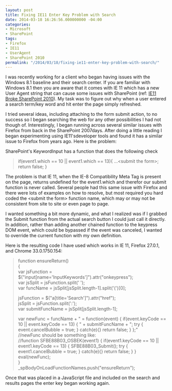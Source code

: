 ```yaml
---
layout: post
title: Fixing IE11 Enter Key Problem with Search
date: 2014-03-18 16:26:56.000000000 -04:00
categories:
- Microsoft
- SharePoint
tags:
- Firefox
- IE11
- UserAgent
- SharePoint 2010
permalink: "/2014/03/18/fixing-ie11-enter-key-problem-with-search/"
---
```

I was recently working for a client who began having issues with the Windows 8.1 baseline and their search center. If you are familiar with Windows 8.1 then you are aware that it comes with IE 11 which has a new User Agent string that can cause some issues with SharePoint (ref: [IE11 Broke SharePoint 2010](http://davidmcwee.com/2014/01/15/why-ie11-broke-sharepoint-2010/ "IE11 Broke SharePoint 2010")). My task was to figure out why when a user entered a search term/key word and hit enter the page simply refreshed.

I tried several ideas, including attaching to the form submit action, to no success so I began searching the web for any other possibilities I had not though of. Interestingly, I began running across several similar issues with Firefox from back in the SharePoint 2007days. After doing a little reading I began experimenting using IE11'sdeveloper tools and found it has a similar issue to Firefox from years ago. Here is the problem:

SharePoint's KeywordInput has a function that does the following check

> if(event1.which == 10 || event1.which == 13){ ...\<submit the form\>; return false; }

The problem is that IE 11, when the IE-8 Compatibility Meta Tag is present on the page, returns undefined for the event1.which and therefor our submit function is never called. Several people had this same issue with Firefox and there were lots of examples on how to resolve, but most required you hard coded the \<submit the form\> function name, which may or may not be consistent from site to site or even page to page.

I wanted something a bit more dynamic, and what I realized was if I grabbed the Submit function from the actual search button I could just call it directly. In addition, rather than adding another chained function to the keypress DOM event, which could be bypassed if the event was canceled, I wanted to override the current function with my own definition.

Here is the resulting code I have used which works in IE 11, Firefox 27.0.1, and Chrome 33.0.1750.154:

> function ensureReturn()  
> {  
> var jsFunction = $("input[name='InputKeywords']").attr("onkeypress");  
> var jsSplit = jsFunction.split(' ');  
> var funcName = jsSplit[jsSplit.length-1].split('(')[0];
> 
> jsFunction = $("a[title='Search']").attr("href");  
> jsSplit = jsFunction.split(':');  
> var submitFuncName = jsSplit[jsSplit.length-1];
> 
> var newFunc = funcName + " = function(event) { if(event.keyCode == 10 || event.keyCode == 13) { " + submitFuncName + "; try { event.cancelBubble = true; } catch(e){} return false; } };"  
> //newFunc should be something like:  
> //function SFBE88B03\_OSBEK(event1) { if(event1.keyCode == 10 || event1.keyCode == 13) { SFBE88B03\_Submit(); try { event1.cancelBubble = true; } catch(e){} return false; } }  
> eval(newFunc);  
> }  
> \_spBodyOnLoadFunctionNames.push("ensureReturn");

Once that was placed in a JavaScript file and included on the search and results pages the enter key began working again.

